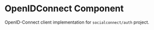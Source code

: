 OpenIDConnect Component
=======================

OpenID-Connect client implementation for `socialconnect/auth` project.
